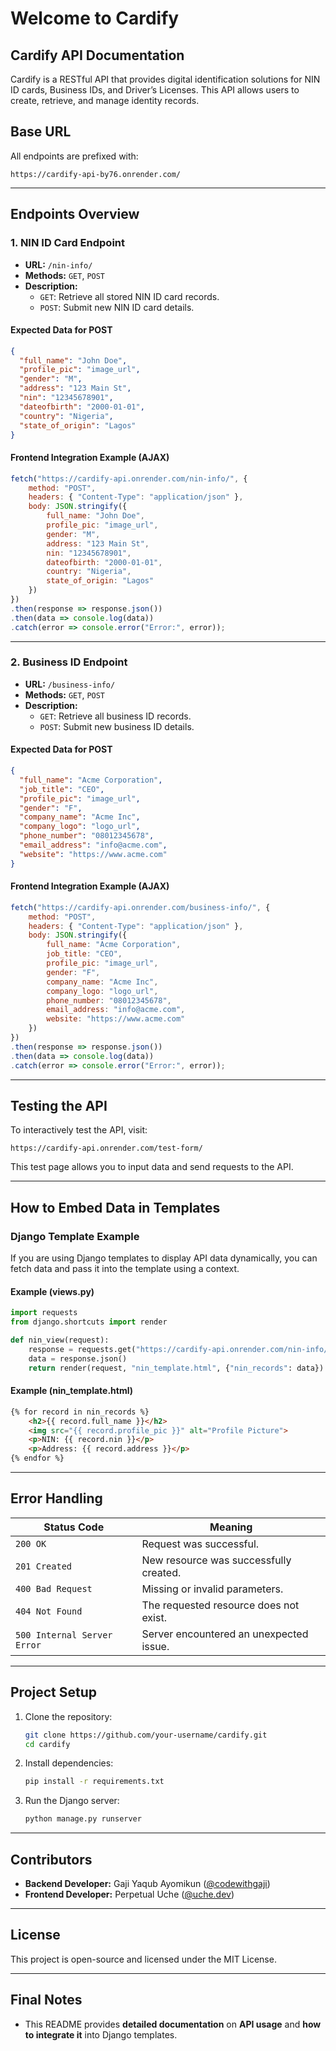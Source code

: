 # Welcome to Cardify
## Cardify API Documentation

Cardify is a RESTful API that provides digital identification solutions for NIN ID cards, Business IDs, and Driver’s Licenses. This API allows users to create, retrieve, and manage identity records.

## **Base URL**
All endpoints are prefixed with:
```
https://cardify-api-by76.onrender.com/
```

---

## **Endpoints Overview**

### **1. NIN ID Card Endpoint**
- **URL:** `/nin-info/`
- **Methods:** `GET`, `POST`
- **Description:**  
  - `GET`: Retrieve all stored NIN ID card records.  
  - `POST`: Submit new NIN ID card details.

#### **Expected Data for POST**
```json
{
  "full_name": "John Doe",
  "profile_pic": "image_url",
  "gender": "M",
  "address": "123 Main St",
  "nin": "12345678901",
  "dateofbirth": "2000-01-01",
  "country": "Nigeria",
  "state_of_origin": "Lagos"
}
```

#### **Frontend Integration Example (AJAX)**
```javascript
fetch("https://cardify-api.onrender.com/nin-info/", {
    method: "POST",
    headers: { "Content-Type": "application/json" },
    body: JSON.stringify({
        full_name: "John Doe",
        profile_pic: "image_url",
        gender: "M",
        address: "123 Main St",
        nin: "12345678901",
        dateofbirth: "2000-01-01",
        country: "Nigeria",
        state_of_origin: "Lagos"
    })
})
.then(response => response.json())
.then(data => console.log(data))
.catch(error => console.error("Error:", error));
```

---

### **2. Business ID Endpoint**
- **URL:** `/business-info/`
- **Methods:** `GET`, `POST`
- **Description:**  
  - `GET`: Retrieve all business ID records.  
  - `POST`: Submit new business ID details.

#### **Expected Data for POST**
```json
{
  "full_name": "Acme Corporation",
  "job_title": "CEO",
  "profile_pic": "image_url",
  "gender": "F",
  "company_name": "Acme Inc",
  "company_logo": "logo_url",
  "phone_number": "08012345678",
  "email_address": "info@acme.com",
  "website": "https://www.acme.com"
}
```

#### **Frontend Integration Example (AJAX)**
```javascript
fetch("https://cardify-api.onrender.com/business-info/", {
    method: "POST",
    headers: { "Content-Type": "application/json" },
    body: JSON.stringify({
        full_name: "Acme Corporation",
        job_title: "CEO",
        profile_pic: "image_url",
        gender: "F",
        company_name: "Acme Inc",
        company_logo: "logo_url",
        phone_number: "08012345678",
        email_address: "info@acme.com",
        website: "https://www.acme.com"
    })
})
.then(response => response.json())
.then(data => console.log(data))
.catch(error => console.error("Error:", error));
```

---

## **Testing the API**
To interactively test the API, visit:  
```
https://cardify-api.onrender.com/test-form/
```
This test page allows you to input data and send requests to the API.

---

## **How to Embed Data in Templates**
### **Django Template Example**
If you are using Django templates to display API data dynamically, you can fetch data and pass it into the template using a context.

#### **Example (views.py)**
```python
import requests
from django.shortcuts import render

def nin_view(request):
    response = requests.get("https://cardify-api.onrender.com/nin-info/")
    data = response.json()
    return render(request, "nin_template.html", {"nin_records": data})
```

#### **Example (nin_template.html)**
```html
{% for record in nin_records %}
    <h2>{{ record.full_name }}</h2>
    <img src="{{ record.profile_pic }}" alt="Profile Picture">
    <p>NIN: {{ record.nin }}</p>
    <p>Address: {{ record.address }}</p>
{% endfor %}
```

---

## **Error Handling**
| Status Code | Meaning |
|-------------|---------|
| `200 OK` | Request was successful. |
| `201 Created` | New resource was successfully created. |
| `400 Bad Request` | Missing or invalid parameters. |
| `404 Not Found` | The requested resource does not exist. |
| `500 Internal Server Error` | Server encountered an unexpected issue. |

---

## **Project Setup**
1. Clone the repository:
   ```sh
   git clone https://github.com/your-username/cardify.git
   cd cardify
   ```

2. Install dependencies:
   ```sh
   pip install -r requirements.txt
   ```

3. Run the Django server:
   ```sh
   python manage.py runserver
   ```

---

## **Contributors**
- **Backend Developer:** Gaji Yaqub Ayomikun ([@codewithgaji](https://x.com/codewithgaji))
- **Frontend Developer:** Perpetual Uche ([@uche.dev](https://x.com/perpetualuchec5))

---

## **License**
This project is open-source and licensed under the MIT License.

---

## **Final Notes**
- This README provides **detailed documentation** on **API usage** and **how to integrate it** into Django templates.
